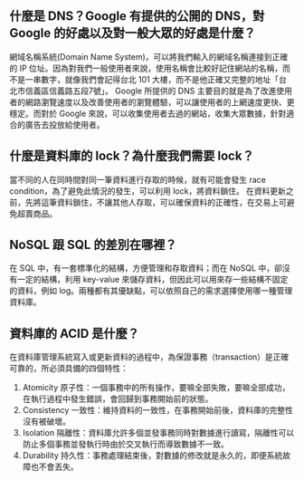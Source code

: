 ## 什麼是 DNS？Google 有提供的公開的 DNS，對 Google 的好處以及對一般大眾的好處是什麼？
網域名稱系統(Domain Name System)，可以將我們輸入的網域名稱連接到正確的 IP 位址。因為對我們一般使用者來說，使用名稱會比較好記住網站的名稱，而不是一串數字，就像我們會記得台北 101 大樓，而不是他正確又完整的地址「台北市信義區信義路五段7號」。
Google 所提供的 DNS 主要目的就是為了改進使用者的網路瀏覽速度以及改善使用者的瀏覽體驗，可以讓使用者的上網速度更快、更穩定。而對於 Google 來說，可以收集使用者去過的網站，收集大眾數據，針對適合的廣告去投放給使用者。

## 什麼是資料庫的 lock？為什麼我們需要 lock？
當不同的人在同時間對同一筆資料進行存取的時候，就有可能會發生 race condition，為了避免此情況的發生，可以利用 lock，將資料鎖住。
在資料更新之前，先將這筆資料鎖住，不讓其他人存取，可以確保資料的正確性，在交易上可避免超賣商品。

## NoSQL 跟 SQL 的差別在哪裡？
在 SQL 中，有一套標準化的結構，方便管理和存取資料；而在 NoSQL 中，卻沒有一定的結構，利用 key-value 來儲存資料，但因此可以用來存一些結構不固定的資料，例如 log。兩種都有其優缺點，可以依照自己的需求選擇使用哪一種管理資料庫。

## 資料庫的 ACID 是什麼？
在資料庫管理系統寫入或更新資料的過程中，為保證事務（transaction）是正確可靠的，所必須具備的四個特性：
1. Atomicity 原子性：一個事務中的所有操作，要嘛全部失敗，要嘛全部成功，在執行過程中發生錯誤，會回歸到事務開始前的狀態。
2. Consistency 一致性：維持資料的一致性，在事務開始前後，資料庫的完整性沒有被破壞。
3. Isolation 隔離性：資料庫允許多個並發事務同時對數據進行讀寫，隔離性可以防止多個事務並發執行時由於交叉執行而導致數據不一致。
4. Durability 持久性：事務處理結束後，對數據的修改就是永久的，即便系統故障也不會丟失。